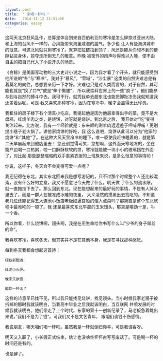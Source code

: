 ```yaml
---
layout: post
title:  " 来喝一杯吗 "
date:   2014-11-12 21:51:08
categories: eassy
---
```

这两天北京狂风乱作，总算是体会到来自西伯利亚的寒冷是怎么肆掠过亚洲大陆。和上海的台风不一样的，台风能带来海里咸湿的腥气，多少也
让人有些海滨城市的惬意，可这北风就只剩寒冷了。就算把拉链拉到领子，风还是能从你想不到的缝隙钻进身体，掠夺走所剩无几的暖意。昨晚
被窗外的风声吵得难以入睡，便不由自主的把自己代入了小说开头的场景。

《白鲸》是美国写动物的三大史诗小说之一，因为我才看了个开头，就只能感受到他所说的“冬”与“寒冷”。我对于“暴风”，“雪域”，“沙尘暴”
这类的自然灾难总是有着莫名的向往，总想要亲历一下才好。灾难也只是对人类而言的，对于自然，其可能也就是“换了口气”或是“伸个懒腰”，
所以我崇拜世界上的一些“疯子”，他们能参与到与自然的搏斗中去。我可不行，就凭我单去趟东北也能把脚趾冻伤我就知道我还差着远呢。可是
我又喜欢那种寒冷，因为在寒冷中，暖才会显得无比珍贵。

我租住的房子楼下有个清真小吃店，我提起他是因为他最拿得出手的菜，竟不是大盘鸡，红烧羊肉之类，是烧饼，对呀就是烧饼。到北京之后，
我开始对“吃“变得关注起来。比方说，我有一个经验就是：东来顺的涮羊肉远远差于呷哺呷哺！更别提小巷子老火锅了。讲他家烧饼的好吃，我
这么说吧，烧饼从此可以分为”他家的烧饼“和”其他“了。在这种大风天里冷冷的睡下，唯一驱使我赶快睡着的，就是第二天早晨起来到他店里去！
您还别觉得可笑，您想啊，这外面天寒地冻的，坐在窗户边喝一口热粥，咬一口酥酥软软的饼，寒冷就能被一块小小的玻璃挡在外面了，对比起
那些瑟瑟缩缩的双手裹紧衣服的上班族来说，是多么惬意的事情哟！

你说，这样子，冬天会不会变得可爱一点呢？

我还记得在东北，其实东北回来我是想写游记的，只不过那个时候整个人还比较混沌，没有什么好的立意，我又不愿意记今天做了什么，明天做
了什么的流水账，就一直拖拉下去了。那么回到东北，现在能想起来的最好玩的事情，不是有人掉水里去了，而是一群人在被冻成冰雕的夜里，
大义凌然的摸黑出去找吃的。不知道老几位还能记得五大连池小饭店老板娘逼宫般的催人点菜吗？那简直是整个东北旅程中最难吃的一顿了。我
还是最喜欢东北早晨的玉米馒头，那真是嚼劲十足，叫一个香。

所以你看，什么烧饼啊，馒头啊，我是在用生命给你书写什么叫”少爷的身子屌丝的命“。

我喜欢寒冷，喜欢冬天，但其实并不是在意他本身，我是在寻找那种感觉。

每到冬天我都会想起这首诗：

    绿蚁新醅酒，
    
    红泥小火炉。
    
    晚来天欲雪，
    
    能饮一杯无？

这样的诗意早已找不见，所以我只能找见烧饼，找见馒头。当小时候我家老房子被拆掉的那时我就该明白，当我高中毕业之后我就该明白，当互联网
井喷发展的时候我就该明白。他们带走了上个时代。东家的双十一创新纪录了，马老板急着跳出来说，”我们不是为了钱“。可我们又不是文艺青年，
跟咱们谈钱不伤感情。

我说朋友，哪天咱们喝一杯吧。虽然我是一杯就倒扫你幸，可是我请客呀。

明天又入职了，小长假正式结束，估计也没啥空怀怀古写写废话了。可是喝一杯的时间还是有的。

也是醉了。




